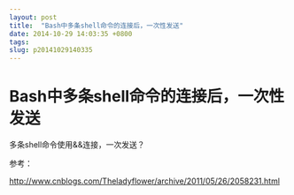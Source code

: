 ```yaml
---
layout: post
title:  "Bash中多条shell命令的连接后，一次性发送"
date: 2014-10-29 14:03:35 +0800
tags: 
slug: p20141029140335
---
```


# Bash中多条shell命令的连接后，一次性发送





  
 


多条shell命令使用&&连接，一次发送？


参考：  
 


<http://www.cnblogs.com/Theladyflower/archive/2011/05/26/2058231.html>  
 




